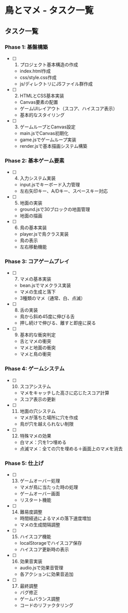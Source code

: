 # 鳥とマメ - タスク一覧

## タスク一覧

### Phase 1: 基盤構築
- [ ] 1. プロジェクト基本構造の作成
  - index.html作成
  - css/style.css作成
  - js/ディレクトリにJSファイル群作成

- [ ] 2. HTMLとCSS基本実装
  - Canvas要素の配置
  - ゲームUIレイアウト（スコア、ハイスコア表示）
  - 基本的なスタイリング

- [ ] 3. ゲームループとCanvas設定
  - main.jsでCanvas初期化
  - game.jsでゲームループ実装
  - render.jsで基本描画システム構築

### Phase 2: 基本ゲーム要素
- [ ] 4. 入力システム実装
  - input.jsでキーボード入力管理
  - 左右矢印キー、A/Dキー、スペースキー対応

- [ ] 5. 地面の実装
  - ground.jsで30ブロックの地面管理
  - 地面の描画

- [ ] 6. 鳥の基本実装
  - player.jsで鳥クラス実装
  - 鳥の表示
  - 左右移動機能

### Phase 3: コアゲームプレイ
- [ ] 7. マメの基本実装
  - bean.jsでマメクラス実装
  - マメの生成と落下
  - 3種類のマメ（通常、白、点滅）

- [ ] 8. 舌の実装
  - 鳥から斜め45度に伸びる舌
  - 押し続けで伸びる、離すと即座に戻る

- [ ] 9. 基本的な衝突判定
  - 舌とマメの衝突
  - マメと地面の衝突
  - マメと鳥の衝突

### Phase 4: ゲームシステム
- [ ] 10. スコアシステム
  - マメをキャッチした高さに応じたスコア計算
  - スコア表示の更新

- [ ] 11. 地面の穴システム
  - マメが落ちた場所に穴を作成
  - 鳥が穴を越えられない制限

- [ ] 12. 特殊マメの効果
  - 白マメ：穴を1つ埋める
  - 点滅マメ：全ての穴を埋める＋画面上のマメを消去

### Phase 5: 仕上げ
- [ ] 13. ゲームオーバー処理
  - マメが鳥に当たった時の処理
  - ゲームオーバー画面
  - リスタート機能

- [ ] 14. 難易度調整
  - 時間経過によるマメの落下速度増加
  - マメの生成間隔調整

- [ ] 15. ハイスコア機能
  - localStorageでハイスコア保存
  - ハイスコア更新時の表示

- [ ] 16. 効果音実装
  - audio.jsで効果音管理
  - 各アクションに効果音追加

- [ ] 17. 最終調整
  - バグ修正
  - ゲームバランス調整
  - コードのリファクタリング
